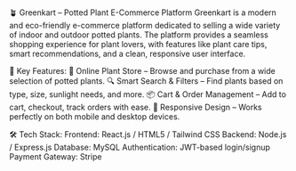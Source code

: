 🪴 Greenkart – Potted Plant E-Commerce Platform
Greenkart is a modern and eco-friendly e-commerce platform dedicated to selling a wide variety of indoor and outdoor potted plants. The platform provides a seamless shopping experience for plant lovers, with features like plant care tips, smart recommendations, and a clean, responsive user interface.

🌟 Key Features:
🛒 Online Plant Store – Browse and purchase from a wide selection of potted plants.
🔍 Smart Search & Filters – Find plants based on type, size, sunlight needs, and more.
📦 Cart & Order Management – Add to cart, checkout, track orders with ease.
📱 Responsive Design – Works perfectly on both mobile and desktop devices.

🛠️ Tech Stack:
Frontend: React.js / HTML5 / Tailwind CSS
Backend: Node.js / Express.js
Database: MySQL
Authentication: JWT-based login/signup
Payment Gateway: Stripe
